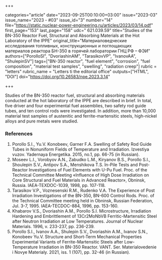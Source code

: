 +++

categories="article"
date="2023-09-25T00:10:00+03:00"
issue="2023-03"
issue_name="2023 - #03"
issue_id="3"
number="14"
file="https://static.nuclear-power-engineering.ru/articles/2023/03/14.pdf"
first_page="153"
last_page="158"
udc=" 621.039.59"
title="Studies of the BN-350 Reactor Fuel, Structural and Absorbing Materials at the Hot Laboratory of the IPPE"
original_title="Материаловедческие исследования топливных, конструкционных и поглощающих материалов реактора БН-350 в горячей лаборатории ГНЦ РФ – ФЭИ"
authors=["PorolloSI", "DvoriashinAM", "TarasikovVP", "IvanovAA", "ShulepinSV"]
tags=["BN-350 reactor", "fuel element", "corrosion", "fuel composition", "material test samples", "swelling", "radiation creep"]
rubric = "letters"
rubric_name = "Letters ti the editorial office"
outputs=["HTML", "DOI"]
doi="https://doi.org/10.26583/npe.2023.3.14"

+++

Studies of the BN-350 reactor fuel, structural and absorbing materials conducted at the hot laboratory of the IPPE are described in brief. In total, five driver and four experimental fuel assemblies, two safety rod guide tubes, and ten control rods were investigated. In addition, more than 10,000 material test samples of austenitic and ferrite-martensitic steels, high-nickel alloys and pure metals were studied.


### References

1. Porollo S.I., Yu.V. Konobeev, Garner F.A. Swelling of Safety Rod Guide Tubes in Nonuniform Fields of Temperature and Irradiation. Izvestiya vuzov. Yadernaya Energetika. 2015, no.1, pp. 66-75 (in Russian).
2. Moseev L.I., Vorobyov A.N., Zabudko L.M., Kiryanov B.S., Porollo S.I., Shoulepin S.V., Antipov S.A., Menshikova T.S. In-Pile Tests and Post-Reactor Investigations of Fuel Elements with U-Pu Fuel. Proc. of the Technical Committee Meeting «Influence of High Dose Irradiation on Core Structural and Fuel Materials in Advanced Reactor», Obninsk, Russia. IAEA-TEXDOC-1039, 1998, pp. 107-118.
3. Tarasikov V.P., Voznesenski R.M., Rudenko V.A. The Experience of Post Irradiation Investigations of the BN-350, BN-600 Control Rods. Proc. of the Technical Committee meeting held in Obninsk, Russian Federation, Jul. 3-7, 1995. IAEA-TECDOC-884, 1996, рp. 153-160.
4. Khabarov V.S., Dvoriashin A.M., Porollo S.I. Microstructure, Irradiation Hardening and Embrittlement of 13Cr2MoNbVB Ferritic-Martensitic Steel after Neutron Irradiation at Low Temperatures. Journal of Nuclear Materials. 1996, v. 233-237, pp. 236-239.
5. Porollo S.I., Ivanov A.A., Shulepin S.V., Dvoriashin A.M., Ivanov S.N., Konobeev Yu.V. Structure and Short-Term Mechanical Properties Experimental Variants of Ferrite-Martensitic Steels after Low-Temperature Irradiation in BN-350 Reactor. VANT. Ser. Materialovedenie i Novye Materialy. 2021, iss. 1 (107), pp. 32-46 (in Russian).